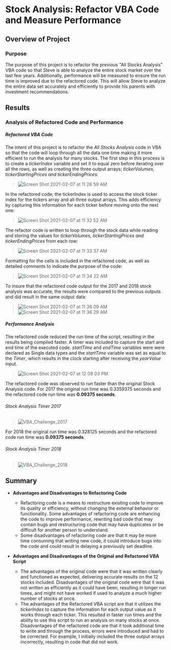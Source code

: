 # Stock Analysis: Refactor VBA Code and Measure Performance

## Overview of Project

### Purpose
The purpose of this project is to refactor the previous "All Stocks Analysis" VBA code so that Steve is able to analyze the entire stock market over the last few years. Additionally, performance will be measured to ensure the run time is improved due to the refactored code. This will allow Steve to analyze the entire data set accurately and efficiently to provide his parents with investment recommendations. 

## Results

### Analysis of Refactored Code and Performance

##### Refactored VBA Code

The intent of this project is to refactor the _All Stocks Analysis_ code in VBA so that the code will loop through all the data one time making it more efficient to run the analysis for many stocks. The first step in this process is to create a _tickerIndex_ variable and set it to equal zero before iterating over all the rows, as well as creating the three output arrays; _tickerVolumes, tickerStartingPrices and tickerEndingPrices_:
> ![Screen Shot 2021-02-07 at 11 26 59 AM](https://user-images.githubusercontent.com/77405273/107157286-1963fb80-6938-11eb-9848-0aadfbe893c6.png)

In the refactored code, the tickerIndex is used to access the stock ticker index for the tickers array and all three output arrays. This adds efficiency by capturing this information for each ticker before moving onto the next one:
> ![Screen Shot 2021-02-07 at 11 32 52 AM](https://user-images.githubusercontent.com/77405273/107157308-44e6e600-6938-11eb-99b9-5b1bf0249820.png)

The refactor code is written to loop through the stock data while reading and storing the values for _tickerVolumes, tickerStartingPrices and tickerEndingPrices_ from each row:
> ![Screen Shot 2021-02-07 at 11 33 37 AM](https://user-images.githubusercontent.com/77405273/107157320-5cbe6a00-6938-11eb-811f-41b3115522ff.png)

Formatting for the cells is included in the refactored code, as well as detailed comments to indicate the purpose of the code:
> ![Screen Shot 2021-02-07 at 11 34 22 AM](https://user-images.githubusercontent.com/77405273/107157341-7790de80-6938-11eb-8bfc-239ba086bae4.png)

To insure that the refactored code output for the 2017 and 2018 stock analysis was accurate, the results were compared to the previous outputs and did result in the same output data:
> ![Screen Shot 2021-02-07 at 11 36 09 AM](https://user-images.githubusercontent.com/77405273/107157392-c179c480-6938-11eb-8672-a5e9373b2f62.png)
> ![Screen Shot 2021-02-07 at 11 36 29 AM](https://user-images.githubusercontent.com/77405273/107157400-cb9bc300-6938-11eb-9314-b014bdc58e35.png)

##### Performance Analysis

The refactored code reduced the run time of the script, resulting in the results being compiled faster. A timer was included to capture the start and end time of the executed code. _startTime_ and _endTime_ variables were were declared as Single data types and the _startTime_ variable was set as equal to the _Timer_, which results in the clock starting after receiving the _yearValue_ input. 
> ![Screen Shot 2021-02-07 at 12 08 03 PM](https://user-images.githubusercontent.com/77405273/107158180-26371e00-693d-11eb-86ca-c40e88b0fcbc.png)

The refactored code was observed to run faster than the original Stock Analysis code. For 2017 the original run time was 0.3359375 seconds and the refactored code run time was **0.09375 seconds**.
###### Stock Analysis Timer 2017
> ![VBA_Challenge_2017](https://user-images.githubusercontent.com/77405273/107158193-364efd80-693d-11eb-902f-a12d5fa8a66b.png)

For 2018 the original run time was 0.328125 seconds and the refactored code run time was **0.09375 seconds**.
###### Stock Analysis Timer 2018
> ![VBA_Challenge_2018](https://user-images.githubusercontent.com/77405273/107158196-3949ee00-693d-11eb-8b12-1249d33fc44a.png)

## Summary

- **Advantages and Disadvantages to Refactoring Code**

  - Refactoring code is a means to restructure existing code to improve its quality or efficiency, without changing the external behavior or functionality. Some advantages of refactoring code are enhancing the code to improve performance, rewriting bad code that may contain bugs and restructuring code that may have duplicates or be difficult for another person to understand. 
  - Some disadvantages of refactoring code are that it may be more time consuming that writing new code, it could introduce bugs into the code and could result in delaying a previously set deadline. 

- **Advantages and Disadvantages of the Original and Refactored VBA Script**

  - The advantages of the original code were that it was written clearly and functioned as expected, delivering accurate results on the 12 stocks included. Disadvantages of the original code were that it was not written as efficiently as it could have been, resulting in longer run times, and might not have worked if used to analyze a much higher number of stocks at once. 
  - The advantages of the Refactored VBA script are that it utilizes the _tickerIndex_ to capture the information for each output value as it works through each ticker. This resulted in faster run times and the ability to use this script to run an analysis on many stocks at once. Disadvantages of the refactored code are that it took additional time to write and through the process, errors were introduced and had to be corrected. For example, I initially included the three output arrays incorrectly, resulting in code that did not work. 

